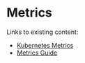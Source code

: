 # Metrics

Links to existing content:
- [Kubernetes Metrics](../../dynamo_deploy/k8s_metrics.md)
- [Metrics Guide](../../metrics.md)